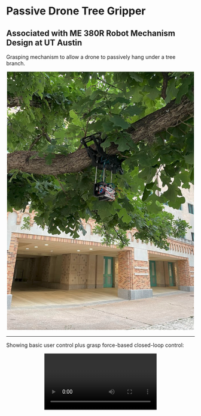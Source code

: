 # Passive Drone Tree Gripper
Associated with ME 380R Robot Mechanism Design at UT Austin
---

Grasping mechanism to allow a drone to passively hang under a tree branch.

<p align="middle">
  <img src="/figures/gripper_in_tree.png" width="500" /> 
</p>

---
Showing basic user control plus grasp force-based closed-loop control:

<!--https://user-images.githubusercontent.com/99771915/233863400-99e96ff9-1a7c-4d6f-9365-1726e7a4d1a0.mp4-->

<div align="middle">
  <video src=https://user-images.githubusercontent.com/99771915/233863400-99e96ff9-1a7c-4d6f-9365-1726e7a4d1a0.mp4 />
</div>


